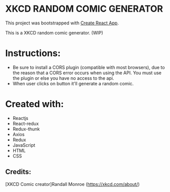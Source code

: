 # XKCD RANDOM COMIC GENERATOR
This project was bootstrapped with [Create React App](https://github.com/facebookincubator/create-react-app).



This is a XKCD random comic generator. (WIP)



# Instructions:
* Be sure to install a CORS plugin (compatible with most browsers), due to the reason that a CORS error occurs when using the API. You must use the plugin or else you have no access to the api.
* When user clicks on button it'll generate a random comic.



# Created with:
* Reactjs
* React-redux
* Redux-thunk
* Axios
* Redux
* JavaScript
* HTML
* CSS

## Credits:
[XKCD Comic creator]Randall Monroe (https://xkcd.com/about/)
